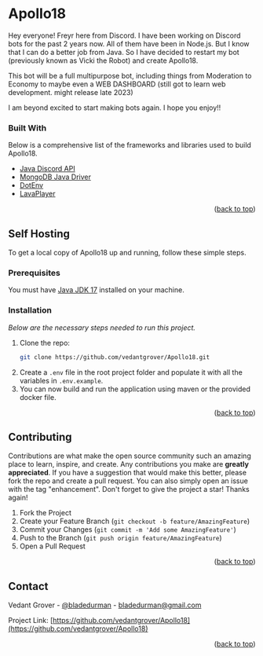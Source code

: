 # Apollo18

Hey everyone! Freyr here from Discord. I have been working on Discord bots for the past 2 years now. All of them have been in Node.js.
But I know that I can do a better job from Java. So I have decided to restart my bot (previously known as Vicki the Robot) and create
Apollo18.

This bot will be a full multipurpose bot, including things from Moderation to Economy to maybe even a WEB DASHBOARD (still got to learn web development. might release late 2023)

I am beyond excited to start making bots again. I hope you enjoy!!

### Built With

Below is a comprehensive list of the frameworks and libraries used to build Apollo18.

* [Java Discord API](https://github.com/DV8FromTheWorld/JDA)
* [MongoDB Java Driver](https://mongodb.github.io/mongo-java-driver/3.2/driver/getting-started/installation-guide/)
* [DotEnv](https://github.com/cdimascio/dotenv-java)
* [LavaPlayer](https://github.com/sedmelluq/lavaplayer)

<p align="right">(<a href="#top">back to top</a>)</p>

## Self Hosting

To get a local copy of Apollo18 up and running, follow these simple steps.

### Prerequisites

You must have [Java JDK 17](https://www.oracle.com/java/technologies/downloads/) installed on your machine.

### Installation

_Below are the necessary steps needed to run this project._

1. Clone the repo:
   ```sh
   git clone https://github.com/vedantgrover/Apollo18.git
   ```
2. Create a `.env` file in the root project folder and populate it with all the variables in `.env.example`.
3. You can now build and run the application using maven or the provided docker file.

<p align="right">(<a href="#top">back to top</a>)</p>

<!-- CONTRIBUTING -->
## Contributing

Contributions are what make the open source community such an amazing place to learn, inspire, and create. Any contributions you make are **greatly appreciated**.
If you have a suggestion that would make this better, please fork the repo and create a pull request. You can also simply open an issue with the tag "enhancement".
Don't forget to give the project a star! Thanks again!

1. Fork the Project
2. Create your Feature Branch (`git checkout -b feature/AmazingFeature`)
3. Commit your Changes (`git commit -m 'Add some AmazingFeature'`)
4. Push to the Branch (`git push origin feature/AmazingFeature`)
5. Open a Pull Request

<p align="right">(<a href="#top">back to top</a>)</p>

<!-- CONTACT -->
## Contact

Vedant Grover - [@bladedurman](https://www.instagram.com/bladedurman/) - bladedurman@gmail.com

Project Link: [https://github.com/vedantgrover/Apollo18](https://github.com/vedantgrover/Apollo18)

<p align="right">(<a href="#top">back to top</a>)</p>

